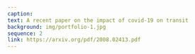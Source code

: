 ```yaml
---
caption:  
text: A recent paper on the impact of covid-19 on transit
background: img/portfolio-1.jpg
sequence: 2
link: https://arxiv.org/pdf/2008.02413.pdf
---
```


 